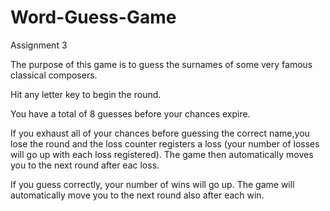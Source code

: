 # Word-Guess-Game
Assignment 3

The purpose of this game is to guess the surnames of some very famous classical composers.

Hit any letter key to begin the round.

You have a total of 8 guesses before your chances expire.

If you exhaust all of your chances before guessing the correct name,you lose the round and the loss counter registers a loss (your number of losses will go up with each loss registered). The game then automatically moves you to the next round after eac loss.

If you guess correctly, your number of wins will go up. The game will automatically move you to the next round also after each win.